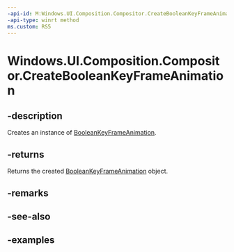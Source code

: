 ```yaml
---
-api-id: M:Windows.UI.Composition.Compositor.CreateBooleanKeyFrameAnimation
-api-type: winrt method
ms.custom: RS5
---
```


<!-- Method syntax.
public BooleanKeyFrameAnimation Compositor.CreateBooleanKeyFrameAnimation()
-->

# Windows.UI.Composition.Compositor.CreateBooleanKeyFrameAnimation

## -description

Creates an instance of [BooleanKeyFrameAnimation](booleankeyframeanimation.md).



## -returns

Returns the created [BooleanKeyFrameAnimation](booleankeyframeanimation.md) object.

## -remarks

## -see-also

## -examples

